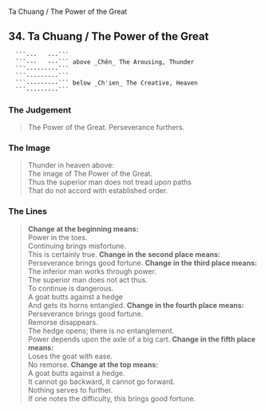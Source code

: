 Ta Chuang / The Power of the Great
## 34. Ta Chuang / The Power of the Great
      ```---   ---```
      ```---   ---``` above _Chên_ The Arousing, Thunder  
      ```---------```
      ```---------```
      ```---------``` below _Ch'ien_ The Creative, Heaven  
      ```---------```
### The Judgement
> The Power of the Great. Perseverance furthers.
### The Image
> Thunder in heaven above:  
 The image of The Power of the Great.  
 Thus the superior man does not tread upon paths  
 That do not accord with established order.
### The Lines

 > **Change at the beginning means:**  
 Power in the toes.  
 Continuing brings misfortune.  
 This is certainly true.
 > **Change in the second place means:**  
 Perseverance brings good fortune.
 > **Change in the third place means:**  
 The inferior man works through power.  
 The superior man does not act thus.  
 To continue is dangerous.  
 A goat butts against a hedge  
 And gets its horns entangled.
 > **Change in the fourth place means:**  
 Perseverance brings good fortune.  
 Remorse disappears.  
 The hedge opens; there is no entanglement.  
 Power depends upon the axle of a big cart.
 > **Change in the fifth place means:**  
 Loses the goat with ease.  
 No remorse.
 > **Change at the top means:**  
 A goat butts against a hedge.  
 It cannot go backward, it cannot go forward.  
 Nothing serves to further.  
 If one notes the difficulty, this brings good fortune.



